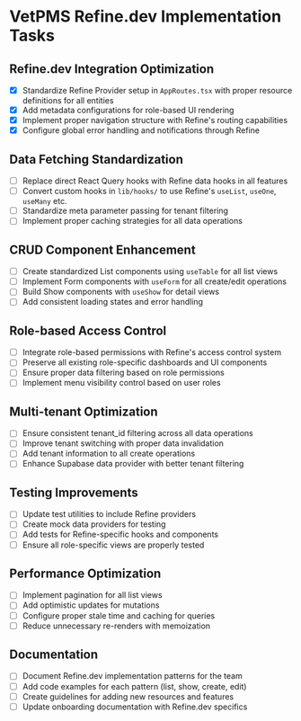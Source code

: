 # VetPMS Refine.dev Implementation Tasks

## Refine.dev Integration Optimization

- [x] Standardize Refine Provider setup in `AppRoutes.tsx` with proper resource definitions for all entities
- [x] Add metadata configurations for role-based UI rendering
- [x] Implement proper navigation structure with Refine's routing capabilities
- [x] Configure global error handling and notifications through Refine

## Data Fetching Standardization

- [ ] Replace direct React Query hooks with Refine data hooks in all features
- [ ] Convert custom hooks in `lib/hooks/` to use Refine's `useList`, `useOne`, `useMany` etc.
- [ ] Standardize meta parameter passing for tenant filtering
- [ ] Implement proper caching strategies for all data operations

## CRUD Component Enhancement

- [ ] Create standardized List components using `useTable` for all list views
- [ ] Implement Form components with `useForm` for all create/edit operations
- [ ] Build Show components with `useShow` for detail views
- [ ] Add consistent loading states and error handling

## Role-based Access Control

- [ ] Integrate role-based permissions with Refine's access control system
- [ ] Preserve all existing role-specific dashboards and UI components
- [ ] Ensure proper data filtering based on role permissions
- [ ] Implement menu visibility control based on user roles

## Multi-tenant Optimization

- [ ] Ensure consistent tenant_id filtering across all data operations
- [ ] Improve tenant switching with proper data invalidation
- [ ] Add tenant information to all create operations
- [ ] Enhance Supabase data provider with better tenant filtering

## Testing Improvements

- [ ] Update test utilities to include Refine providers
- [ ] Create mock data providers for testing
- [ ] Add tests for Refine-specific hooks and components
- [ ] Ensure all role-specific views are properly tested

## Performance Optimization

- [ ] Implement pagination for all list views
- [ ] Add optimistic updates for mutations
- [ ] Configure proper stale time and caching for queries
- [ ] Reduce unnecessary re-renders with memoization

## Documentation

- [ ] Document Refine.dev implementation patterns for the team
- [ ] Add code examples for each pattern (list, show, create, edit)
- [ ] Create guidelines for adding new resources and features
- [ ] Update onboarding documentation with Refine.dev specifics

